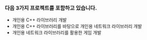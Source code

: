### 다음 3가지  프로젝트를  포함하고 있습니다.

- 개인용 C++ 라이브러리 개발
- 개인용 C++ 라이브러리를 바탕으로 개인용 네트워크 라이브러리 개발
- 개인용 네트워크 라이브러리를 활용한 게임 개발



